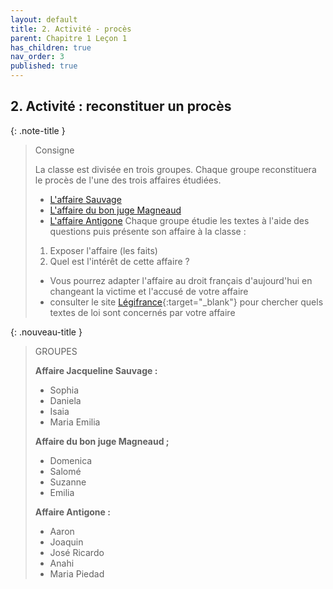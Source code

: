 ```yaml
---
layout: default
title: 2. Activité - procès
parent: Chapitre 1 Leçon 1
has_children: true
nav_order: 3
published: true
---
```

## 2. Activité : reconstituer un procès

{: .note-title }
> Consigne
>
> La classe est divisée en trois groupes. Chaque groupe reconstituera le procès de l'une des trois affaires étudiées.
>- [L'affaire Sauvage](../Leçon%201/L1-1-sauvage.html)
>- [L'affaire du bon juge Magneaud](../Leçon%201/L1-1-magnaud.html)
>- [L'affaire Antigone](../Leçon%201/L1-1-antigone.html)
> Chaque groupe étudie les textes à l'aide des questions puis présente son affaire à la classe :
>1. Exposer l'affaire (les faits)
>2. Quel est l'intérêt de cette affaire ?
>
> - Vous pourrez adapter l'affaire au droit français d'aujourd'hui en changeant la victime et l'accusé de votre affaire
> - consulter le site [Légifrance](https://www.legifrance.gouv.fr/){:target="_blank"} pour chercher quels textes de loi sont concernés par votre affaire

{: .nouveau-title }
> GROUPES
>
> **Affaire Jacqueline Sauvage :**
>- Sophia
>- Daniela
>- Isaia
>- Maria Emilia
>
> **Affaire du bon juge Magneaud ;**
>- Domenica
>- Salomé
>- Suzanne
>- Emilia
>
> **Affaire Antigone :**
> - Aaron
>- Joaquin
>- José Ricardo
>- Anahi
>- Maria Piedad

